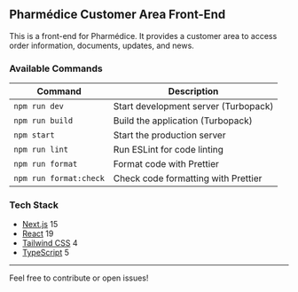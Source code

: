 ## Pharmédice Customer Area Front-End

This is a front-end for Pharmédice. It provides a customer area to access order information, documents, updates, and news.

### Available Commands

| Command         | Description                         |
|-----------------|-------------------------------------|
| `npm run dev`   | Start development server (Turbopack) |
| `npm run build` | Build the application (Turbopack)    |
| `npm start`     | Start the production server          |
| `npm run lint`  | Run ESLint for code linting          |
| `npm run format`| Format code with Prettier            |
| `npm run format:check` | Check code formatting with Prettier |

### Tech Stack

- [Next.js](https://nextjs.org/) 15
- [React](https://react.dev/) 19
- [Tailwind CSS](https://tailwindcss.com/) 4
- [TypeScript](https://www.typescriptlang.org/) 5

---
Feel free to contribute or open issues!